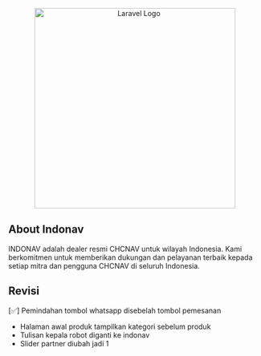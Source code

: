<p align="center"><a href="https://laravel.com" target="_blank"><img src="https://raw.githubusercontent.com/laravel/art/master/logo-lockup/5%20SVG/2%20CMYK/1%20Full%20Color/laravel-logolockup-cmyk-red.svg" width="400" alt="Laravel Logo"></a></p>

## About Indonav

INDONAV adalah dealer resmi CHCNAV untuk wilayah Indonesia. Kami berkomitmen untuk memberikan dukungan dan pelayanan terbaik kepada setiap mitra dan pengguna CHCNAV di seluruh Indonesia.

## Revisi

[✅] Pemindahan tombol whatsapp disebelah tombol pemesanan
- Halaman awal produk tampilkan kategori sebelum produk
- Tulisan kepala robot diganti ke indonav
- Slider partner diubah jadi 1
